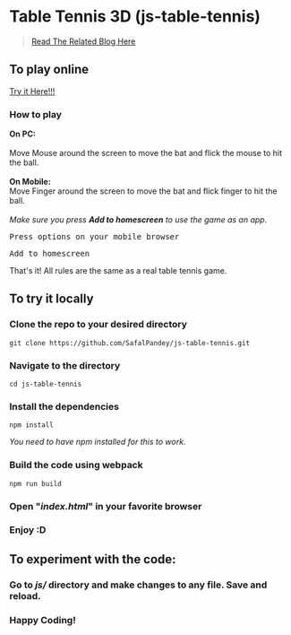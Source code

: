 # Table Tennis 3D (js-table-tennis)

>[Read The Related Blog Here](https://medium.com/front-end-hacking/how-i-created-3d-table-tennis-using-vanilla-javascript-in-2-weeks-79c0a713d486)

<h2>To play online</h2>
 <a href="https://safalpandey.github.io/js-table-tennis">Try it Here!!! </a>

<h3><strong>How to play</strong></h3>
<p>
    <strong>On PC:</strong><br /><br />
    Move Mouse around the screen to move the bat and flick the mouse to hit the ball.<br /><br />
    <strong>On Mobile:</strong><br />
    Move Finger around the screen to move the bat and flick finger to hit the ball.<br /><br />
    <em>Make sure you press <strong>Add to homescreen</strong> to use the game as an app.</em><br />
    <pre>Press options on your mobile browser<br/></pre>
    <pre>Add to homescreen</pre>

That's it! All rules are the same as a real table tennis game.
</p>


<h2>To try it locally</h2>
<h3><strong>Clone the repo to your desired directory</strong></h3>
<p>
    <pre><code>git clone https://github.com/SafalPandey/js-table-tennis.git</code></pre>
</p>
<h3><strong>Navigate to the directory</strong></h3>

<p>
    <pre><code>cd js-table-tennis</code></pre>
</p>

<h3><strong>Install the dependencies</strong></h3>
<p>
    <pre><code>npm install</code></pre>
</p>
<p><em>You need to have npm installed for this to work.</em></p>

<h3><strong>Build the code using webpack</strong></h3>
</p>
    <pre><code>npm run build</code></pre>
</p>

<h3><strong>Open "<em>index.html</em>" in your favorite browser </strong></h3>


<h3><strong>Enjoy :D</strong></h3>

<h2>To experiment with the code:</h2>
<h3><strong>Go to <em>js/</em> directory and make changes to any file. Save and reload.</strong></h3>

<h3>Happy Coding!</h3>
